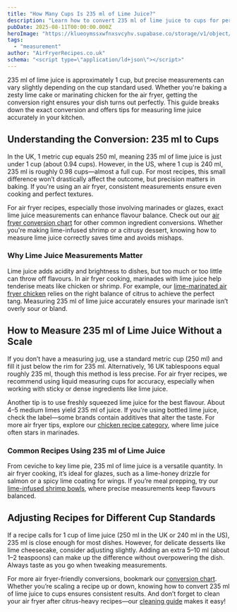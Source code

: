 ```yaml
---
title: "How Many Cups Is 235 ml of Lime Juice?"
description: "Learn how to convert 235 ml of lime juice to cups for perfect recipes every time. Get precise measurements for baking and cooking!"
pubDate: 2025-08-11T00:00:00.000Z
heroImage: "https://klueoymssxwfnxsvcyhv.supabase.co/storage/v1/object/public/md/how-many-cups-is-235-ml-of-lime-juice-0c0117fd.webp"
tags:
  - "measurement"
author: "AirFryerRecipes.co.uk"
schema: "<script type=\"application/ld+json\"></script>"
---
```


<p>235 ml of lime juice is approximately 1 cup, but precise measurements can vary slightly depending on the cup standard used. Whether you're baking a zesty lime cake or marinating chicken for the air fryer, getting the conversion right ensures your dish turns out perfectly. This guide breaks down the exact conversion and offers tips for measuring lime juice accurately in your kitchen.</p>  

<h2>Understanding the Conversion: 235 ml to Cups</h2>  
<p>In the UK, 1 metric cup equals 250 ml, meaning 235 ml of lime juice is just under 1 cup (about 0.94 cups). However, in the US, where 1 cup is 240 ml, 235 ml is roughly 0.98 cups—almost a full cup. For most recipes, this small difference won’t drastically affect the outcome, but precision matters in baking. If you're using an air fryer, consistent measurements ensure even cooking and perfect textures.</p>  

<p>For air fryer recipes, especially those involving marinades or glazes, exact lime juice measurements can enhance flavour balance. Check out our <a href=https://www.airfryerrecipe.co.uk/air-fryer-conversion-chart>air fryer conversion chart</a> for other common ingredient conversions. Whether you're making lime-infused shrimp or a citrusy dessert, knowing how to measure lime juice correctly saves time and avoids mishaps.</p>  

<h3>Why Lime Juice Measurements Matter</h3>  
<p>Lime juice adds acidity and brightness to dishes, but too much or too little can throw off flavours. In air fryer cooking, marinades with lime juice help tenderise meats like chicken or shrimp. For example, our <a href=https://www.airfryerrecipe.co.uk/recipes>lime-marinated air fryer chicken</a> relies on the right balance of citrus to achieve the perfect tang. Measuring 235 ml of lime juice accurately ensures your marinade isn’t overly sour or bland.</p>  

<h2>How to Measure 235 ml of Lime Juice Without a Scale</h2>  
<p>If you don’t have a measuring jug, use a standard metric cup (250 ml) and fill it just below the rim for 235 ml. Alternatively, 16 UK tablespoons equal roughly 235 ml, though this method is less precise. For air fryer recipes, we recommend using liquid measuring cups for accuracy, especially when working with sticky or dense ingredients like lime juice.</p>  

<p>Another tip is to use freshly squeezed lime juice for the best flavour. About 4–5 medium limes yield 235 ml of juice. If you’re using bottled lime juice, check the label—some brands contain additives that alter the taste. For more air fryer tips, explore our <a href=https://www.airfryerrecipe.co.uk/recipe-category/chicken>chicken recipe category</a>, where lime juice often stars in marinades.</p>  

<h3>Common Recipes Using 235 ml of Lime Juice</h3>  
<p>From ceviche to key lime pie, 235 ml of lime juice is a versatile quantity. In air fryer cooking, it’s ideal for glazes, such as a lime-honey drizzle for salmon or a spicy lime coating for wings. If you’re meal prepping, try our <a href=https://www.airfryerrecipe.co.uk/recipe-category/meal-prep>lime-infused shrimp bowls</a>, where precise measurements keep flavours balanced.</p>  

<h2>Adjusting Recipes for Different Cup Standards</h2>  
<p>If a recipe calls for 1 cup of lime juice (250 ml in the UK or 240 ml in the US), 235 ml is close enough for most dishes. However, for delicate desserts like lime cheesecake, consider adjusting slightly. Adding an extra 5–10 ml (about 1–2 teaspoons) can make up the difference without overpowering the dish. Always taste as you go when tweaking measurements.</p>  

<p>For more air fryer-friendly conversions, bookmark our <a href=https://www.airfryerrecipe.co.uk/air-fryer-conversion-chart>conversion chart</a>. Whether you’re scaling a recipe up or down, knowing how to convert 235 ml of lime juice to cups ensures consistent results. And don’t forget to clean your air fryer after citrus-heavy recipes—our <a href=https://www.airfryerrecipe.co.uk/air-fryer-cleaner>cleaning guide</a> makes it easy!</p>